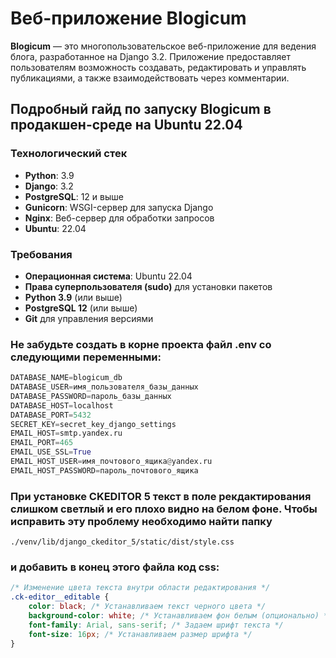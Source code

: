 # Веб-приложение Blogicum

**Blogicum** — это многопользовательское веб-приложение для ведения блога, разработанное на Django 3.2. Приложение предоставляет пользователям возможность создавать, редактировать и управлять публикациями, а также взаимодействовать через комментарии.

## Подробный гайд по запуску Blogicum в продакшен-среде на Ubuntu 22.04

### Технологический стек

- **Python**: 3.9
- **Django**: 3.2
- **PostgreSQL**: 12 и выше
- **Gunicorn**: WSGI-сервер для запуска Django
- **Nginx**: Веб-сервер для обработки запросов
- **Ubuntu**: 22.04

### Требования

- **Операционная система**: Ubuntu 22.04
- **Права суперпользователя (sudo)** для установки пакетов
- **Python 3.9** (или выше)
- **PostgreSQL 12** (или выше)
- **Git** для управления версиями

### Не забудьте создать в корне проекта файл .env со следующими переменными:
```python
DATABASE_NAME=blogicum_db
DATABASE_USER=имя_пользователя_базы_данных
DATABASE_PASSWORD=пароль_базы_данных
DATABASE_HOST=localhost
DATABASE_PORT=5432
SECRET_KEY=secret_key_django_settings
EMAIL_HOST=smtp.yandex.ru
EMAIL_PORT=465
EMAIL_USE_SSL=True
EMAIL_HOST_USER=имя_почтового_ящика@yandex.ru
EMAIL_HOST_PASSWORD=пароль_почтового_ящика
```

### При установке CKEDITOR 5 текст в поле рекдактирования слишком светлый и его плохо видно на белом фоне. Чтобы исправить эту проблему необходимо найти папку 
```ssh
./venv/lib/django_ckeditor_5/static/dist/style.css
```
### и добавить в конец этого файла код css:

```css
/* Изменение цвета текста внутри области редактирования */
.ck-editor__editable {
    color: black; /* Устанавливаем текст черного цвета */
    background-color: white; /* Устанавливаем фон белым (опционально) */
    font-family: Arial, sans-serif; /* Задаем шрифт текста */
    font-size: 16px; /* Устанавливаем размер шрифта */
}
```


